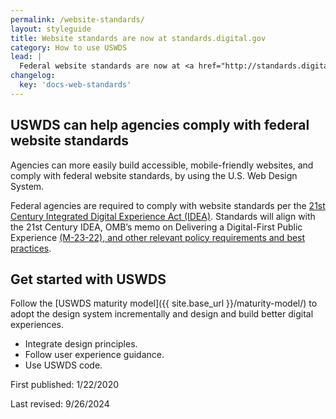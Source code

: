 ```yaml
---
permalink: /website-standards/
layout: styleguide
title: Website standards are now at standards.digital.gov
category: How to use USWDS
lead: |
  Federal website standards are now at <a href="http://standards.digital.gov">standards.digital.gov</a>. Federal website standards will help agencies provide high-quality, consistent digital experiences for everyone. The standards cover common visual and technical elements and reflect user experience best practices. The new site launched September 26, 2024.
changelog:
  key: 'docs-web-standards'
---
```


## USWDS can help agencies comply with federal website standards

Agencies can more easily build accessible, mobile-friendly websites, and comply with federal website standards, by using the U.S. Web Design System.

Federal agencies are required to comply with website standards per the [21st Century Integrated Digital Experience Act (IDEA)](https://www.congress.gov/bill/115th-congress/house-bill/5759/text). Standards will align with the 21st Century IDEA, OMB’s memo on Delivering a Digital-First Public Experience [(M-23-22), and other relevant policy requirements and best practices](https://digital.gov/resources/delivering-digital-first-public-experience/).

## Get started with USWDS

Follow the [USWDS maturity model]({{ site.base_url }}/maturity-model/) to adopt the design system incrementally and design and build better digital experiences.

- Integrate design principles.
- Follow user experience guidance.
- Use USWDS code.

First published: 1/22/2020

Last revised: 9/26/2024
